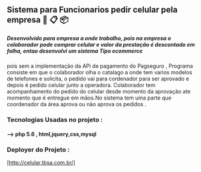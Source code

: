 ## Sistema para Funcionarios pedir celular pela empresa   📱 📋 📦 

##### Desenvolvido para empresa a onde trabalho, pois na empresa o colaborador pode comprar celular e valor da prestação é descontado em folha, entao desenvolvi um sistema Tipo ecommerce
pois sem a implementação da APi de pagamento do Pagseguro , Programa consiste em que o colaborador olha o catalago a onde tem varios modelos de telefones e  solicita, o pedido vai para cordenador para ser aprovado e  depois é pedido celular junto a operadora.
Colaborador tem acompanhamento do pedido do celular desde momento da aprovação ate momento que é entregue em mãos.No sistema tem uma parte que coordenador da área aprova ou não aprova os pedidos .

### Tecnologias Usadas no projeto :
#### --> php 5.6 , html,jquery,css,mysql

### Deployer do Projeto :
[http://celular.tbsa.com.br/]

